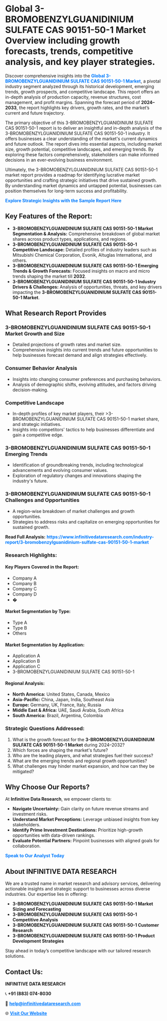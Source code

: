 <h1>Global 3-BROMOBENZYLGUANIDINIUM SULFATE CAS 90151-50-1 Market Overview including growth forecasts, trends, competitive analysis, and key player strategies.</h1>
<p>
Discover comprehensive insights into the 
<a href="https://www.infinitivedataresearch.com/industry-report/3-bromobenzylguanidinium-sulfate-cas-90151-50-1-market" rel="dofollow" style="color: #007BFF; text-decoration: none;"><strong>Global 3-BROMOBENZYLGUANIDINIUM SULFATE CAS 90151-50-1 Market</strong></a>, a pivotal industry segment analyzed through its historical development, emerging trends, growth prospects, and competitive landscape. This report offers an in-depth analysis of production capacity, revenue structures, cost management, and profit margins. Spanning the forecast period of <strong>2024–2033</strong>, the report highlights key drivers, growth rates, and the market’s current and future trajectory.
</p>
<p>
The primary objective of this 3-BROMOBENZYLGUANIDINIUM SULFATE CAS 90151-50-1 report is to deliver an insightful and in-depth analysis of the 3-BROMOBENZYLGUANIDINIUM SULFATE CAS 90151-50-1 industry. It offers businesses a clear understanding of the market's current dynamics and future outlook. The report dives into essential aspects, including market size, growth potential, competitive landscapes, and emerging trends. By exploring these factors comprehensively, stakeholders can make informed decisions in an ever-evolving business environment.
</p>
<p>
Ultimately, the 3-BROMOBENZYLGUANIDINIUM SULFATE CAS 90151-50-1 market report provides a roadmap for identifying lucrative market opportunities and crafting strategic initiatives that drive sustained growth. By understanding market dynamics and untapped potential, businesses can position themselves for long-term success and profitability.
</p>
<p>
<a href="https://www.infinitivedataresearch.com/request-sample/reportId=107483" style="color: #007BFF; text-decoration: none;"><strong>Explore Strategic Insights with the Sample Report Here</strong></a>
</p>

<h2>Key Features of the Report:</h2>
<ul>
<li><strong>3-BROMOBENZYLGUANIDINIUM SULFATE CAS 90151-50-1 Market Segmentation & Analysis:</strong> Comprehensive breakdown of global market shares across product types, applications, and regions.</li>
<li><strong>3-BROMOBENZYLGUANIDINIUM SULFATE CAS 90151-50-1 Competitive Landscape:</strong> Detailed profiles of industry leaders such as Mitsubishi Chemical Corporation, Evonik, Altuglas International, and others.</li>
<li><strong>3-BROMOBENZYLGUANIDINIUM SULFATE CAS 90151-50-1 Emerging Trends & Growth Forecasts:</strong> Focused insights on macro and micro trends shaping the market till <strong>2032</strong>.</li>
<li><strong>3-BROMOBENZYLGUANIDINIUM SULFATE CAS 90151-50-1 Industry Drivers & Challenges:</strong> Analysis of opportunities, threats, and key drivers impacting the <strong>3-BROMOBENZYLGUANIDINIUM SULFATE CAS 90151-50-1 Market</strong>.</li>
</ul>

<h2>What Research Report Provides</h2>
<h3>3-BROMOBENZYLGUANIDINIUM SULFATE CAS 90151-50-1 Market Growth and Size</h3>
<ul>
<li>Detailed projections of growth rates and market size.</li>
<li>Comprehensive insights into current trends and future opportunities to help businesses forecast demand and align strategies effectively.</li>
</ul>

<h3>Consumer Behavior Analysis</h3>
<ul>
<li>Insights into changing consumer preferences and purchasing behaviors.</li>
<li>Analysis of demographic shifts, evolving attitudes, and factors driving decision-making.</li>
</ul>

<h3>Competitive Landscape</h3>
<ul>
<li>In-depth profiles of key market players, their >3-BROMOBENZYLGUANIDINIUM SULFATE CAS 90151-50-1 market share, and strategic initiatives.</li>
<li>Insights into competitors' tactics to help businesses differentiate and gain a competitive edge.</li>
</ul>

<h3>3-BROMOBENZYLGUANIDINIUM SULFATE CAS 90151-50-1 Emerging Trends</h3>
<ul>
<li>Identification of groundbreaking trends, including technological advancements and evolving consumer values.</li>
<li>Exploration of regulatory changes and innovations shaping the industry's future.</li>
</ul>

<h3>3-BROMOBENZYLGUANIDINIUM SULFATE CAS 90151-50-1 Challenges and Opportunities</h3>
<ul>
<li>A region-wise breakdown of market challenges and growth opportunities.</li>
<li>Strategies to address risks and capitalize on emerging opportunities for sustained growth.</li>
</ul>
<p><strong>Read Full Analysis:</strong> <a href="https://www.infinitivedataresearch.com/industry-report/3-bromobenzylguanidinium-sulfate-cas-90151-50-1-market" rel="dofollow" style="color: #007BFF; text-decoration: none;"><strong>https://www.infinitivedataresearch.com/industry-report/3-bromobenzylguanidinium-sulfate-cas-90151-50-1-market</strong></a></p>
<h3>Research Highlights:</h3>
<h4>Key Players Covered in the Report:</h4>
<ul><li>Company A</li><li>Company B</li><li>Company C</li><li>Company D</li><li>�</li></ul>
<h4>Market Segmentation by Type:</h4>
<ul><li>Type A</li><li>Type B</li><li>Others</li></ul>
<h4>Market Segmentation by Application:</h4>
<ul><li>Application A</li><li>Application B</li><li>Application C</li><li>3-BROMOBENZYLGUANIDINIUM SULFATE CAS 90151-50-1</li></ul>

<h4>Regional Analysis:</h4>
<ul>
<li><strong>North America:</strong> United States, Canada, Mexico</li>
<li><strong>Asia-Pacific:</strong> China, Japan, India, Southeast Asia</li>
<li><strong>Europe:</strong> Germany, UK, France, Italy, Russia</li>
<li><strong>Middle East & Africa:</strong> UAE, Saudi Arabia, South Africa</li>
<li><strong>South America:</strong> Brazil, Argentina, Colombia</li>
</ul>

<h3>Strategic Questions Addressed:</h3>
<ol>
<li>What is the growth forecast for the <strong>3-BROMOBENZYLGUANIDINIUM SULFATE CAS 90151-50-1 Market</strong> during 2024–2032?</li>
<li>Which forces are shaping the market's future?</li>
<li>Who are the leading players, and what strategies fuel their success?</li>
<li>What are the emerging trends and regional growth opportunities?</li>
<li>What challenges may hinder market expansion, and how can they be mitigated?</li>
</ol>

<h2>Why Choose Our Reports?</h2>
<p>At <strong>Infinitive Data Research</strong>, we empower clients to:</p>
<ul>
<li><strong>Navigate Uncertainty:</strong> Gain clarity on future revenue streams and investment risks.</li>
<li><strong>Understand Market Perceptions:</strong> Leverage unbiased insights from key stakeholders.</li>
<li><strong>Identify Prime Investment Destinations:</strong> Prioritize high-growth opportunities with data-driven rankings.</li>
<li><strong>Evaluate Potential Partners:</strong> Pinpoint businesses with aligned goals for collaboration.</li>
</ul>
<p><a href="https://www.infinitivedataresearch.com/industry-report/3-bromobenzylguanidinium-sulfate-cas-90151-50-1-market" rel="dofollow" style="color: #007BFF; text-decoration: none;"><strong>Speak to Our Analyst Today</strong></a></p>

<h2>About INFINITIVE DATA RESEARCH</h2>
<p>We are a trusted name in market research and advisory services, delivering actionable insights and strategic support to businesses across diverse industries. Our expertise lies in offering:</p>
<ul>
<li><strong>3-BROMOBENZYLGUANIDINIUM SULFATE CAS 90151-50-1 Market Sizing and Forecasting</strong></li>
<li><strong>3-BROMOBENZYLGUANIDINIUM SULFATE CAS 90151-50-1 Competitive Analysis</strong></li>
<li><strong>3-BROMOBENZYLGUANIDINIUM SULFATE CAS 90151-50-1 Customer Research</strong></li>
<li><strong>3-BROMOBENZYLGUANIDINIUM SULFATE CAS 90151-50-1 Product Development Strategies</strong></li>
</ul>
<p>Stay ahead in today’s competitive landscape with our tailored research solutions.</p>

<h2>Contact Us:</h2>
<p><strong>INFINITIVE DATA RESEARCH</strong></p>
<p>📞 <strong>+91 (883) 074-8030</strong></p>
<p>📧 <strong><a href="mailto:help@infinitivedataresearch.com" style="color: #007BFF;">help@infinitivedataresearch.com</a></strong></p>
<p>🌐 <strong><a href="https://www.infinitivedataresearch.com" rel="dofollow" style="color: #007BFF;">Visit Our Website</a></strong></p>